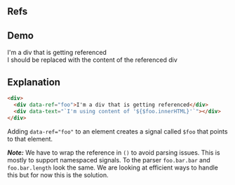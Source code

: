 ## Refs

## Demo

<div>
     <div data-ref="foo">I'm a div that is getting referenced</div>
     <div class="card bg-primary text-primary-content">
          <div class="card-body">
               <div class="card-title" data-text="`I'm using content of '${$foo.innerHTML}'`">
                    I should be replaced with the content of the referenced div
               </div>
          </div>
     </div>
</div>

## Explanation

```html
<div>
  <div data-ref="foo">I'm a div that is getting referenced</div>
  <div data-text="`I'm using content of '${$foo.innerHTML}'`"></div>
</div>
```

Adding `data-ref="foo"` to an element creates a signal called `$foo` that points to that element.

***Note:*** We have to wrap the reference in `()` to avoid parsing issues.  This is mostly to support namespaced signals.  To the parser `foo.bar.bar` and `foo.bar.length` look the same.  We are looking at efficient ways to handle this but for now this is the solution.
